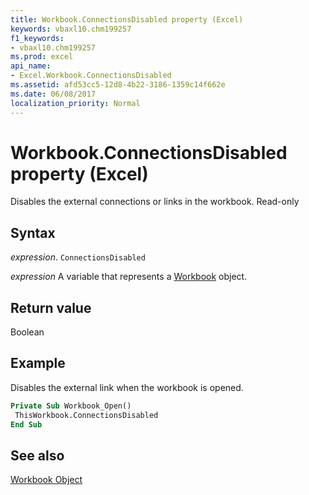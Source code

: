 ```yaml
---
title: Workbook.ConnectionsDisabled property (Excel)
keywords: vbaxl10.chm199257
f1_keywords:
- vbaxl10.chm199257
ms.prod: excel
api_name:
- Excel.Workbook.ConnectionsDisabled
ms.assetid: afd53cc5-12d8-4b22-3186-1359c14f662e
ms.date: 06/08/2017
localization_priority: Normal
---
```



# Workbook.ConnectionsDisabled property (Excel)

Disables the external connections or links in the workbook. Read-only


## Syntax

_expression_. `ConnectionsDisabled`

_expression_ A variable that represents a [Workbook](./Excel.Workbook.md) object.


## Return value

Boolean


## Example

Disables the external link when the workbook is opened.


```vb
Private Sub Workbook_Open() 
 ThisWorkbook.ConnectionsDisabled 
End Sub
```


## See also


[Workbook Object](Excel.Workbook.md)


